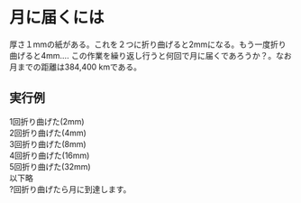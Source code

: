 # 月に届くには

厚さ１mmの紙がある。これを２つに折り曲げると2mmになる。もう一度折り曲げると4mm….
この作業を繰り返し行うと何回で月に届くであろうか？。なお月までの距離は384,400 kmである。

## 実行例

1回折り曲げた(2mm)  
2回折り曲げた(4mm)  
3回折り曲げた(8mm)  
4回折り曲げた(16mm)  
5回折り曲げた(32mm)  
以下略  
?回折り曲げたら月に到達します。  
